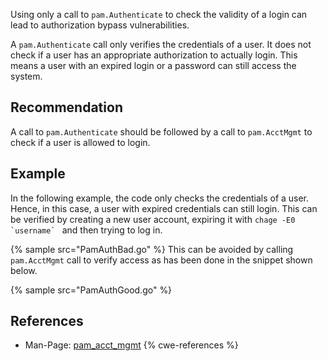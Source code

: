 Using only a call to `pam.Authenticate` to check the validity of a login can lead to authorization bypass vulnerabilities.

A `pam.Authenticate` call only verifies the credentials of a user. It does not check if a user has an appropriate authorization to actually login. This means a user with an expired login or a password can still access the system.


## Recommendation
A call to `pam.Authenticate` should be followed by a call to `pam.AcctMgmt` to check if a user is allowed to login.


## Example
In the following example, the code only checks the credentials of a user. Hence, in this case, a user with expired credentials can still login. This can be verified by creating a new user account, expiring it with ``` chage -E0 `username`  ``` and then trying to log in.

{% sample src="PamAuthBad.go" %}
This can be avoided by calling `pam.AcctMgmt` call to verify access as has been done in the snippet shown below.

{% sample src="PamAuthGood.go" %}

## References
* Man-Page: [pam_acct_mgmt](https://man7.org/linux/man-pages/man3/pam_acct_mgmt.3.html)
{% cwe-references %}
